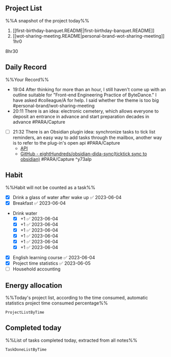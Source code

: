 ## Project List
%%A snapshot of the project today%%
1. [[first-birthday-banquet.README|first-birthday-banquet.README]]
2. [[wot-sharing-meeting.README|personal-brand-wot-sharing-meeting]] 1hr0

8hr30

## Daily Record
%%Your Record%%
- 19:04 After thinking for more than an hour, I still haven't come up with an outline suitable for "Front-end Engineering Practice of ByteDance." I have asked #colleague/A for help. I said whether the theme is too big #personal-brand/wot-sharing-meeting 
- 20:11 There is an idea: electronic cemetery, which allows everyone to deposit an entrance in advance and start preparation decades in advance #PARA/Capture 
- [ ] 21:32 There is an Obsidian plugin idea: synchronize tasks to tick list reminders, an easy way to add tasks through the mailbox, another way is to refer to the plug-in's open api #PARA/Capture 
	- [API](https://help.dida365.com/articles/6950658877373284352#%E4%BD%BF%E7%94%A8%E9%82%AE%E4%BB%B6%E6%B7%BB%E5%8A%A0%E4%BB%BB%E5%8A%A1)
	- [GitHub - eightHundreds/obsidian-dida-sync(ticktick sync to obsidian)](https://github.com/eightHundreds/obsidian-dida-sync) #PARA/Capture ^y73alp

## Habit
%%Habit will not be counted as a task%%
- [x] Drink a glass of water after wake up ✅ 2023-06-04
- [x] Breakfast ✅ 2023-06-04
- Drink water
	- [x] +1 ✅ 2023-06-04
	- [x] +1 ✅ 2023-06-04
	- [x] +1 ✅ 2023-06-04
	- [x] +1 ✅ 2023-06-04
	- [x] +1 ✅ 2023-06-04
	- [x] +1 ✅ 2023-06-04
- [x] English learning course ✅ 2023-06-04
- [x] Project time statistics ✅ 2023-06-05
- [ ] Household accounting

## Energy allocation
%%Today's project list, according to the time consumed, automatic statistics project time consumed percentage%%
```PeriodicPARA
ProjectListByTime
```

## Completed today
%%List of tasks completed today, extracted from all notes%%
```PeriodicPARA
TaskDoneListByTime
```
